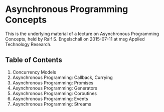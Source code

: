 
Asynchronous Programming Concepts
=================================

This is the underlying material of a lecture on Asynchronous Programming
Concepts, held by Ralf S. Engelschall on 2015-07-11 at msg Applied
Technology Research.

Table of Contents
-----------------

1. Concurrency Models
2. Asynchronous Programming: Callback, Currying
3. Asynchronous Programming: Promises
4. Asynchronous Programming: Generators
5. Asynchronous Programming: Coroutines
6. Asynchronous Programming: Events
7. Asynchronous Programming: Streams

